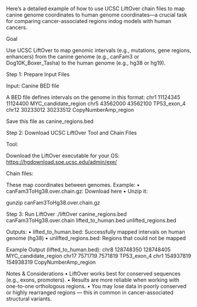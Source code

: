 Here’s a detailed example of how to use UCSC LiftOver chain files to map canine genome coordinates to human genome coordinates—a crucial task for comparing cancer-associated regions indog models with human cancers.

Goal

Use UCSC LiftOver to map genomic intervals (e.g., mutations, gene regions, enhancers) from the canine genome (e.g., canFam3 or Dog10K_Boxer_Tasha) to the human genome (e.g., hg38 or hg19).

Step 1: Prepare Input Files

Input: Canine BED file

A BED file defines intervals on the genome in this format:
chr1    11124345    11124400    MYC_candidate_region
chr5    43562000    43562100    TP53_exon_4
chr12   30233012    30233512    CopyNumberAmp_region

Save this file as canine_regions.bed

Step 2: Download UCSC LiftOver Tool and Chain Files

Tool:

Download the LiftOver executable for your OS:
https://hgdownload.soe.ucsc.edu/admin/exe/

Chain files:

These map coordinates between genomes. Example:
	•	canFam3ToHg38.over.chain.gz: Download here
	•	Unzip it:

gunzip canFam3ToHg38.over.chain.gz


Step 3: Run LiftOver
./liftOver canine_regions.bed canFam3ToHg38.over.chain lifted_to_human.bed unlifted_regions.bed

Outputs:
	•	lifted_to_human.bed: Successfully mapped intervals on human genome (hg38)
	•	unlifted_regions.bed: Regions that could not be mapped

Example Output (lifted_to_human.bed):
chr8    128748350   128748405   MYC_candidate_region
chr17   7571719     7571819     TP53_exon_4
chr1    154937819   154938319   CopyNumberAmp_region

Notes & Considerations
	•	LiftOver works best for conserved sequences (e.g., exons, promoters).
	•	Results are more reliable when working with one-to-one orthologous regions.
	•	You may lose data in poorly conserved or highly rearranged regions — this in common in cancer-associated structural variants.

